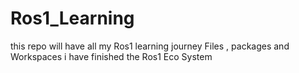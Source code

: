 # Ros1_Learning
this repo will have all my Ros1 learning journey Files , packages and Workspaces
i have finished the Ros1 Eco System 